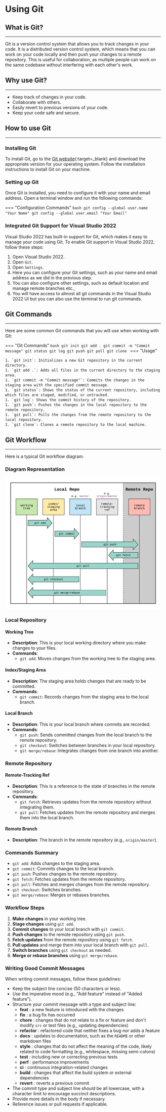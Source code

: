 # Using Git

## **What is Git?**

---

Git is a version control system that allows you to track changes in your code. It is a distributed version control system, which means that you can work on your code locally and then push your changes to a remote repository. This is useful for collaboration, as multiple people can work on the same codebase without interfering with each other's work.

## **Why use Git?**

---

- Keep track of changes in your code.
- Collaborate with others.
- Easily revert to previous versions of your code.
- Keep your code safe and secure.

## **How to use Git**

---

### Installing Git

To install Git, go to the [Git website](https://git-scm.com/){:target=_blank} and download the appropriate version for your operating system. Follow the installation instructions to install Git on your machine.

### Setting up Git

Once Git is installed, you need to configure it with your name and email address. Open a terminal window and run the following commands:

=== "Configuration Commands"
	```bash
	git config --global user.name "Your Name"
	git config --global user.email "Your Email"
	```
### Integrated Git Support for Visual Studio 2022

Visual Studio 2022 has built-in support for Git, which makes it easy to manage your code using Git. To enable Git support in Visual Studio 2022, follow these steps:

1. Open Visual Studio 2022.
1. Open `Git`.
1. Open `Settings`.
1. Here you can configure your Git settings, such as your name and email address as we did in the previous step.
1. You can also configure other settings, such as default location and manage remote branches etc.,
1. You will have access to almost all git commands in the Visual Studio 2022 UI but you can also use the terminal to run git commands.

## **Git Commands**

---

Here are some common Git commands that you will use when working with Git:

=== "Git Commands"
	```bash
	git init
	git add .
	git commit -m "Commit message"
	git status
	git log
	git push
	git pull
	git clone
	```
=== "Usage"

	1. `git init`: Initializes a new Git repository in the current directory.
	1. `git add .`: Adds all files in the current directory to the staging area.
	1. `git commit -m "Commit message"`: Commits the changes in the staging area with the specified commit message.
	1. `git status`: Shows the status of the current repository, including which files are staged, modified, or untracked.
	1. `git log`: Shows the commit history of the repository.
	1. `git push`: Pushes the changes in the local repository to the remote repository.
	1. `git pull`: Pulls the changes from the remote repository to the local repository.
	1. `git clone`: Clones a remote repository to the local machine.

## **Git Workflow**

---

Here is a typical Git workflow diagram. 

### Diagram Representation

![Git Workflow](./assets/images/git-workflow.png)

### Local Repository

#### Working Tree
- **Description**: This is your local working directory where you make changes to your files.
- **Commands**:
	- `git add`: Moves changes from the working tree to the staging area.

#### Index/Staging Area
- **Description**: The staging area holds changes that are ready to be committed.
- **Commands**:
  	- `git commit`: Records changes from the staging area to the local branch.

#### Local Branch
- **Description**: This is your local branch where commits are recorded.
- **Commands**:
	- `git push`: Sends committed changes from the local branch to the remote repository.
	- `git checkout`: Switches between branches in your local repository.
	- `git merge/rebase`: Integrates changes from one branch into another.

### Remote Repository

#### Remote-Tracking Ref
- **Description**: This is a reference to the state of branches in the remote repository.
- **Commands**:
	- `git fetch`: Retrieves updates from the remote repository without integrating them.
	- `git pull`: Fetches updates from the remote repository and merges them into the local branch.

#### Remote Branch
- **Description**: The branch in the remote repository (e.g., `origin/master`).

### Commands Summary

- `git add`: Adds changes to the staging area.
- `git commit`: Commits changes to the local branch.
- `git push`: Pushes changes to the remote repository.
- `git fetch`: Fetches updates from the remote repository.
- `git pull`: Fetches and merges changes from the remote repository.
- `git checkout`: Switches branches.
- `git merge/rebase`: Merges or rebases branches.

### Workflow Steps

1. **Make changes** in your working tree.
2. **Stage changes** using `git add`.
3. **Commit changes** to your local branch with `git commit`.
4. **Push changes** to the remote repository using `git push`.
5. **Fetch updates** from the remote repository using `git fetch`.
6. **Pull updates** and merge them into your local branch with `git pull`.
7. **Switch branches** using `git checkout` as needed.
8. **Merge or rebase branches** using `git merge/rebase`.

### Writing Good Commit Messages

When writing commit messages, follow these guidelines:

- Keep the subject line concise (50 characters or less).
- Use the imperative mood (e.g., "Add feature" instead of "Added feature").
- Structure your commit message with a type and subject line:
	- **feat** : a new feature is introduced with the changes
	- **fix** : a bug fix has occurred
	- **chore** : changes that do not relate to a fix or feature and don't modify `src` or test files (e.g., updating dependencies)
	- **refactor** : refactored code that neither fixes a bug nor adds a feature
	- **docs** : updates to documentation, such as the `README` or other markdown files
	- **style** : changes that do not affect the meaning of the code, likely related to code formatting (e.g., whitespace, missing semi-colons)
	- **test** : including new or correcting previous tests
	- **perf** : performance improvements
	- **ci** : continuous integration-related changes
	- **build** : changes that affect the build system or external dependencies
	- **revert** : reverts a previous commit
- The commit type and subject line should be all lowercase, with a character limit to encourage succinct descriptions.
- Provide more details in the body if necessary.
- Reference issues or pull requests if applicable.